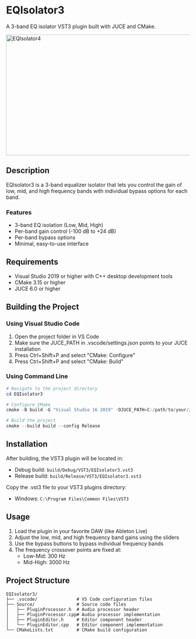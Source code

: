 # EQIsolator3

A 3-band EQ isolator VST3 plugin built with JUCE and CMake.

<img width="580" height="330" alt="EQIsolator4" src="https://github.com/user-attachments/assets/25b6a70d-8ea2-4daa-9f78-3b00ff78a315" />

## Description

EQIsolator3 is a 3-band equalizer isolator that lets you control the gain of low, mid, and high frequency bands with individual bypass options for each band.

### Features
- 3-band EQ isolation (Low, Mid, High)
- Per-band gain control (-100 dB to +24 dB)
- Per-band bypass options
- Minimal, easy-to-use interface

## Requirements

- Visual Studio 2019 or higher with C++ desktop development tools
- CMake 3.15 or higher
- JUCE 6.0 or higher

## Building the Project

### Using Visual Studio Code

1. Open the project folder in VS Code
2. Make sure the JUCE_PATH in .vscode/settings.json points to your JUCE installation
3. Press Ctrl+Shift+P and select "CMake: Configure"
4. Press Ctrl+Shift+P and select "CMake: Build"

### Using Command Line

```powershell
# Navigate to the project directory
cd EQIsolator3

# Configure CMake
cmake -B build -G "Visual Studio 16 2019" -DJUCE_PATH=C:/path/to/your/JUCE

# Build the project
cmake --build build --config Release
```

## Installation

After building, the VST3 plugin will be located in:
- Debug build: `build/Debug/VST3/EQIsolator3.vst3`
- Release build: `build/Release/VST3/EQIsolator3.vst3`

Copy the .vst3 file to your VST3 plugins directory:
- Windows: `C:\Program Files\Common Files\VST3`

## Usage

1. Load the plugin in your favorite DAW (like Ableton Live)
2. Adjust the low, mid, and high frequency band gains using the sliders
3. Use the bypass buttons to bypass individual frequency bands
4. The frequency crossover points are fixed at:
   - Low-Mid: 300 Hz
   - Mid-High: 3000 Hz

## Project Structure

```
EQIsolator3/
├── .vscode/               # VS Code configuration files
├── Source/                # Source code files
│   ├── PluginProcessor.h  # Audio processor header
│   ├── PluginProcessor.cpp# Audio processor implementation
│   ├── PluginEditor.h     # Editor component header
│   └── PluginEditor.cpp   # Editor component implementation
└── CMakeLists.txt         # CMake build configuration
```
